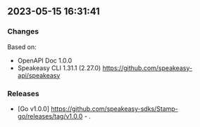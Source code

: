 

## 2023-05-15 16:31:41
### Changes
Based on:
- OpenAPI Doc 1.0.0 
- Speakeasy CLI 1.31.1 (2.27.0) https://github.com/speakeasy-api/speakeasy
### Releases
- [Go v1.0.0] https://github.com/speakeasy-sdks/Stamp-go/releases/tag/v1.0.0 - .